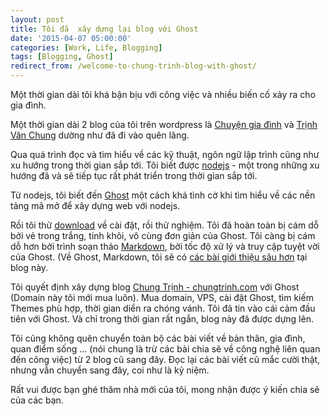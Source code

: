 ```yaml
---
layout: post
title: Tôi đã  xây dựng lại blog với Ghost
date: '2015-04-07 05:00:00'
categories: [Work, Life, Blogging]
tags: [Blogging, Ghost]
redirect_from: /welcome-to-chung-trinh-blog-with-ghost/
---
```


Một thời gian dài tôi khá bận bịu với công việc và nhiều biến cố xảy ra cho gia đình. 

Một thời gian dài 2 blog của tôi trên wordpress là [Chuyện gia đình](http://chuyengiadinh.wordpress.com) và [Trịnh Văn Chung](http://trinhvanchung.wordpress.com) dường như đã đi vào quên lãng.

Qua quá trình đọc và tìm hiểu về các kỹ thuật, ngôn ngữ lập trình cũng như xu hướng trong thời gian sắp tới. Tôi biết được [nodejs](https://nodejs.org/) - một trong những xu hướng đã và sẽ tiếp tục rất phát triển trong thời gian sắp tới. 

Từ nodejs, tôi biết đến [Ghost](http://ghost.org/) một cách khá tình cờ khi tìm hiểu về các nền tảng mã mở để xây dựng web với nodejs.

Rồi tôi thử [download](https://ghost.org/download/) về cài đặt, rồi thử nghiệm. Tôi đã hoàn toàn bị cám dỗ bởi vẻ trong trắng, tinh khôi, vô cùng đơn giản của Ghost. Tôi càng bị cám dỗ hơn bởi trình soạn thảo [Markdown](http://en.wikipedia.org/wiki/Markdown), bởi tốc độ xử lý và truy cập tuyệt vời của Ghost. (Về Ghost, Markdown, tôi sẽ có [các bài giới thiệu sâu hơn](http://localhost:2368/tag/ghost-tag/) tại blog này.

Tôi quyết định xây dựng blog [Chung Trịnh - chungtrinh.com](http://chungtrinh.com) với Ghost (Domain này tôi mới mua luôn). Mua domain, VPS, cài đặt Ghost, tìm kiếm Themes phù hợp, thời gian diển ra chóng vánh. Tôi đã tin vào cái cảm đầu tiên với Ghost. Và chỉ trong thời gian rất ngắn, blog này đã được dựng lên.

Tôi cũng không quên chuyển toàn bộ các bài viết về bản thân, gia đình, quan điểm sống ... (nói chung là trừ các bài chia sẽ về công nghệ liên quan đến công việc) từ 2 blog cũ sang đây. Đọc lại các bài viết cũ mắc cười thật, nhưng vẫn chuyển sang đây, coi như là kỷ niệm.

Rất vui được bạn ghé thăm nhà mới của tôi, mong nhận được ý kiến chia sẽ của các bạn.


